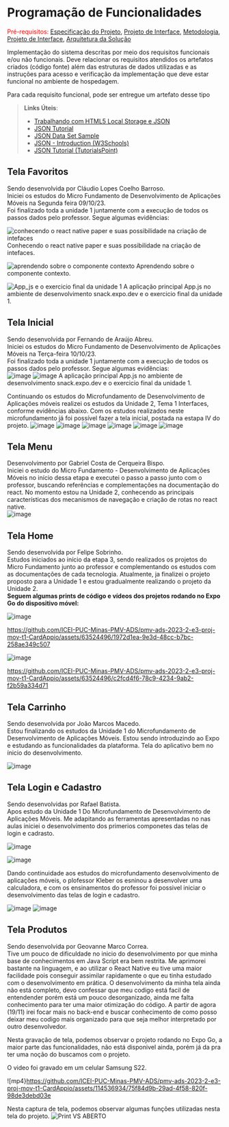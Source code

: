 # Programação de Funcionalidades

<span style="color:red">Pré-requisitos: <a href="2-Especificação do Projeto.md"> Especificação do Projeto</a></span>, <a href="3-Projeto de Interface.md"> Projeto de Interface</a>, <a href="4-Metodologia.md"> Metodologia</a>, <a href="3-Projeto de Interface.md"> Projeto de Interface</a>, <a href="5-Arquitetura da Solução.md"> Arquitetura da Solução</a>

Implementação do sistema descritas por meio dos requisitos funcionais e/ou não funcionais. Deve relacionar os requisitos atendidos os artefatos criados (código fonte) além das estruturas de dados utilizadas e as instruções para acesso e verificação da implementação que deve estar funcional no ambiente de hospedagem.

Para cada requisito funcional, pode ser entregue um artefato desse tipo

> **Links Úteis**:
>
> - [Trabalhando com HTML5 Local Storage e JSON](https://www.devmedia.com.br/trabalhando-com-html5-local-storage-e-json/29045)
> - [JSON Tutorial](https://www.w3resource.com/JSON)
> - [JSON Data Set Sample](https://opensource.adobe.com/Spry/samples/data_region/JSONDataSetSample.html)
> - [JSON - Introduction (W3Schools)](https://www.w3schools.com/js/js_json_intro.asp)
> - [JSON Tutorial (TutorialsPoint)](https://www.tutorialspoint.com/json/index.htm)

## Tela Favoritos

Sendo desenvolvida por Cláudio Lopes Coelho Barroso. <br/>
Iniciei os estudos do Micro Fundamento de Desenvolvimento de Aplicações Móveis na Segunda feira 09/10/23. <br/>
Foi finalizado toda a unidade 1 juntamente com a execução de todos os passos dados pelo professor. Segue algumas evidências:<br/>

![conhecendo o react native paper e suas possibilidade na criação de intefaces](https://github.com/ICEI-PUC-Minas-PMV-ADS/pmv-ads-2023-2-e3-proj-mov-t1-CardAppio/assets/115187389/af48d164-33ba-4bcc-aab8-e8fa837e545f)
Conhecendo o react native paper e suas possibilidade na criação de intefaces.

![aprendendo sobre o componente contexto](https://github.com/ICEI-PUC-Minas-PMV-ADS/pmv-ads-2023-2-e3-proj-mov-t1-CardAppio/assets/115187389/eda0f6df-7d83-4b30-a393-efca07f5fd84)
Aprendendo sobre o componente contexto.

![App_js e o exercicio final da unidade 1](https://github.com/ICEI-PUC-Minas-PMV-ADS/pmv-ads-2023-2-e3-proj-mov-t1-CardAppio/assets/115187389/12b23d30-11f0-4a90-b135-2f2f1620de1b)
A aplicação principal App.js no ambiente de desenvolvimento snack.expo.dev e o exercicio final da unidade 1.

## Tela Inicial
Sendo desenvolvida por Fernando de Araújo Abreu.<br/>
Iniciei os estudos do Micro Fundamento de Desenvolvimento de Aplicações Móveis na Terça-feira 10/10/23. <br/>
Foi finalizado toda a unidade 1 juntamente com a execução de todos os passos dados pelo professor. Segue algumas evidências:<br/>
![image](https://github.com/ICEI-PUC-Minas-PMV-ADS/pmv-ads-2023-2-e3-proj-mov-t1-CardAppio/assets/114960971/272b80e6-8d99-4844-87cb-5bf081b1214a)
![image](https://github.com/ICEI-PUC-Minas-PMV-ADS/pmv-ads-2023-2-e3-proj-mov-t1-CardAppio/assets/114960971/8615a95e-c3d6-4139-80ca-2713a24478af)
A aplicação principal App.js no ambiente de desenvolvimento snack.expo.dev e o exercicio final da unidade 1.

Continuando os estudos do Microfundamento de Desenvolvimento de Aplicações móveis realizei os estudos da Unidade 2, Tema 1 Interfaces, conforme evidências abaixo. Com os estudos realizados neste microfundamento já foi possível fazer a tela inicial, postada na estapa IV do projeto.
![image](https://github.com/ICEI-PUC-Minas-PMV-ADS/pmv-ads-2023-2-e3-proj-mov-t1-CardAppio/assets/114960971/ab22876c-cc66-4c1d-a62b-471f1454e1fb)
![image](https://github.com/ICEI-PUC-Minas-PMV-ADS/pmv-ads-2023-2-e3-proj-mov-t1-CardAppio/assets/114960971/3b18da1f-671e-4b5b-b8e5-ce8b726e481a)
![image](https://github.com/ICEI-PUC-Minas-PMV-ADS/pmv-ads-2023-2-e3-proj-mov-t1-CardAppio/assets/114960971/71748c37-6142-48b9-9d8e-8b72126f9eaa)
![image](https://github.com/ICEI-PUC-Minas-PMV-ADS/pmv-ads-2023-2-e3-proj-mov-t1-CardAppio/assets/114960971/419d9e35-05f0-4e0d-9c89-ac8bf675f12e)
![image](https://github.com/ICEI-PUC-Minas-PMV-ADS/pmv-ads-2023-2-e3-proj-mov-t1-CardAppio/assets/114960971/82f4a5d6-6763-4f88-81bb-8e100d0a3d7a)
![image](https://github.com/ICEI-PUC-Minas-PMV-ADS/pmv-ads-2023-2-e3-proj-mov-t1-CardAppio/assets/114960971/4579bb62-8769-43a9-baf5-2a378b2bb3a9)


## Tela Menu
Desenvolvimento por Gabriel Costa de Cerqueira Bispo.<br/>
Iniciei o estudo do Micro Fundamento - Desenvolvimento de Aplicações Móveis no início dessa etapa e executei o passo a passo junto com o professor, buscando referências e complementações na documentação do react. No momento estou na Unidade 2, conhecendo as principais características dos mecanismos de navegação e criação de rotas no react native.<br/>
![image](img/pgfuncionalidadesgc.png)

## Tela Home

Sendo desenvolvida por Felipe Sobrinho. <br/>
Estudos iniciados ao início da etapa 3, sendo realizados os projetos do Micro Fundamento junto ao professor e complementando os estudos com as documentações de cada tecnologia. Atualmente, ja finalizei o projeto proposto para a Unidade 1 e estou gradualmente realizando o projeto da Unidade 2. <br/>
**Seguem algumas prints de código e vídeos dos projetos rodando no Expo Go do dispositivo móvel:**

![image](https://github.com/ICEI-PUC-Minas-PMV-ADS/pmv-ads-2023-2-e3-proj-mov-t1-CardAppio/assets/63524496/c4727450-6739-4093-8206-b654327c2d0e)

https://github.com/ICEI-PUC-Minas-PMV-ADS/pmv-ads-2023-2-e3-proj-mov-t1-CardAppio/assets/63524496/1972d1ea-9e3d-48cc-b7bc-258ae349c507

![image](https://github.com/ICEI-PUC-Minas-PMV-ADS/pmv-ads-2023-2-e3-proj-mov-t1-CardAppio/assets/63524496/4bb37afa-43a0-4567-9630-ebba9d6ff5fe)


https://github.com/ICEI-PUC-Minas-PMV-ADS/pmv-ads-2023-2-e3-proj-mov-t1-CardAppio/assets/63524496/c2fcd4f6-78c9-4234-9ab2-f2b59a334d71

## Tela Carrinho

Sendo desenvolvida por João Marcos Macedo. <br/> 
Estou finalizando os estudos da Unidade 1 do Microfundamento de Desenvolvimento de Aplicações Móveis. Estou sendo introduzindo ao Expo e estudando as funcionalidades da plataforma. Tela do aplicativo bem no ínicio do desenvolvimento.  <br/>

![image](https://github.com/ICEI-PUC-Minas-PMV-ADS/pmv-ads-2023-2-e3-proj-mov-t1-CardAppio/blob/main/docs/img/telacarrinho1.jpg?raw=true)


## Tela Login e Cadastro 

Sendo desenvolvidas por Rafael Batista. <br/>
Apos estudo da Unidade 1 Do Microfundamento de Desenvolvimento de Aplicações Móveis. Me adapitando as ferramentas apresentadas no nas aulas iniciei o desenvolvimento dos primerios componetes das telas de login e cadrasto.


![image](https://github.com/ICEI-PUC-Minas-PMV-ADS/pmv-ads-2023-2-e3-proj-mov-t1-CardAppio/blob/main/docs/img/Configura%C3%A7%C3%A3o%20do%20ambiente.png)

![image](https://github.com/ICEI-PUC-Minas-PMV-ADS/pmv-ads-2023-2-e3-proj-mov-t1-CardAppio/blob/main/docs/img/Paper.png)

Dando continuidade aos estudos do microfundamento desenvolvimento de aplicações móveis, o plofessor Kleber os esninou a desenvolver uma calculadora, e com os ensinamentos do professor foi possivel iniciar o desenvolvimento das telas de login e cadastro.  

![image](https://github.com/ICEI-PUC-Minas-PMV-ADS/pmv-ads-2023-2-e3-proj-mov-t1-CardAppio/blob/main/docs/img/Calculadora.png)
![image](https://github.com/ICEI-PUC-Minas-PMV-ADS/pmv-ads-2023-2-e3-proj-mov-t1-CardAppio/blob/main/docs/img/Faculdade%202.png)



## Tela Produtos
Sendo desenvolvida por Geovanne Marco Correa. <br/>
Tive um pouco de dificuldade no inicio do desenvolvimento por que minha base de conhecimentos em Java Script era bem restrita. Me aprimorei bastante na linguagem, e ao utilizar o React Native eu tive uma maior facilidade pois conseguir assimilar rapidamente o que eu tinha estudado com o desenvolvimento em prática.
O desenvolvimento da minha tela ainda não está completo, devo confessar que meu codigo está facil de entendender porém está um pouco desorganizado, ainda me falta conhecimento para ter uma maior otimização do código. A partir de agora (19/11) irei focar mais no back-end e buscar conhecimento de como posso deixar meu codigo mais organizado para que seja melhor interpretado por outro desenvolvedor.


Nesta gravação de tela, podemos observar o projeto rodando no Expo Go, a maior parte das funcionalidades, não está disponivel ainda, porém já da pra ter uma noção do buscamos com o projeto.

O video foi gravado em um celular Samsung S22.

![mp4}https://github.com/ICEI-PUC-Minas-PMV-ADS/pmv-ads-2023-2-e3-proj-mov-t1-CardAppio/assets/114536934/75f84d9b-29ad-4f58-820f-98de3debd03e


Nesta captura de tela, podemos observar algumas funções utilizadas nesta tela do projeto.
![Print VS ABERTO](https://github.com/ICEI-PUC-Minas-PMV-ADS/pmv-ads-2023-2-e3-proj-mov-t1-CardAppio/assets/114536934/3052ff25-2eb2-4ff1-bf03-6e749ed0ac9e)







